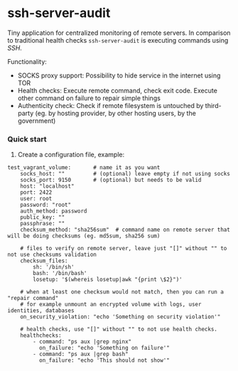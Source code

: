 ssh-server-audit
================

Tiny application for centralized monitoring of remote servers.
In comparison to traditional health checks `ssh-server-audit` is executing commands using _SSH_.

Functionality:
- SOCKS proxy support: Possibility to hide service in the internet using TOR
- Health checks: Execute remote command, check exit code. Execute other command on failure to repair simple things
- Authenticity check: Check if remote filesystem is untouched by third-party (eg. by hosting provider, by other hosting users, by the government)

### Quick start

1. Create a configuration file, example:

```
test_vagrant_volume:       # name it as you want
    socks_host: ""         # (optional) leave empty if not using socks
    socks_port: 9150       # (optional) but needs to be valid
    host: "localhost"
    port: 2422
    user: root
    password: "root"
    auth_method: password
    public_key: ""
    passphrase: ""
    checksum_method: "sha256sum"  # command name on remote server that will be doing checksums (eg. md5sum, sha256 sum)

    # files to verify on remote server, leave just "[]" without "" to not use checksums validation
    checksum_files:
        sh: '/bin/sh'
        bash: '/bin/bash'
        losetup: '$(whereis losetup|awk "{print \$2}")'

    # when at least one checksum would not match, then you can run a "repair command"
    # for example unmount an encrypted volume with logs, user identities, databases
    on_security_violation: "echo 'Something on security violation'"

    # health checks, use "[]" without "" to not use health checks.
    healthchecks:
        - command: "ps aux |grep nginx"
          on_failure: "echo 'Something on failure'"
        - command: "ps aux |grep bash"
          on_failure: "echo 'This should not show'"

```